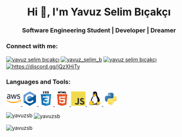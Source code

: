 <!-- [![MasterHead](http:) -->
<h1 align="center">Hi 👋, I'm Yavuz Selim Bıçakçı</h1>
<h3 align="center">Software Engineering Student | Developer | Dreamer</h3>

<h3 align="left">Connect with me:</h3>
<p align="left">
<a href="https://linkedin.com/in/yavuz selim bıçakçı" target="blank"><img align="center" src="https://raw.githubusercontent.com/rahuldkjain/github-profile-readme-generator/master/src/images/icons/Social/linked-in-alt.svg" alt="yavuz selim bıçakçı" height="30" width="40" /></a>
<a href="https://instagram.com/yavuz_selim_b" target="blank"><img align="center" src="https://raw.githubusercontent.com/rahuldkjain/github-profile-readme-generator/master/src/images/icons/Social/instagram.svg" alt="yavuz_selim_b" height="30" width="40" /></a>
<a href="https://www.youtube.com/c/yavuz selim bıçakçı" target="blank"><img align="center" src="https://raw.githubusercontent.com/rahuldkjain/github-profile-readme-generator/master/src/images/icons/Social/youtube.svg" alt="yavuz selim bıçakçı" height="30" width="40" /></a>
<a href="https://discord.gg/https://discord.gg/jQzXHjTy" target="blank"><img align="center" src="https://raw.githubusercontent.com/rahuldkjain/github-profile-readme-generator/master/src/images/icons/Social/discord.svg" alt="https://discord.gg/jQzXHjTy" height="30" width="40" /></a>
</p>

<h3 align="left">Languages and Tools:</h3>
<p align="left"> <a href="https://aws.amazon.com" target="_blank" rel="noreferrer"> <img src="https://raw.githubusercontent.com/devicons/devicon/master/icons/amazonwebservices/amazonwebservices-original-wordmark.svg" alt="aws" width="40" height="40"/> </a> <a href="https://www.cprogramming.com/" target="_blank" rel="noreferrer"> <img src="https://raw.githubusercontent.com/devicons/devicon/master/icons/c/c-original.svg" alt="c" width="40" height="40"/> </a> <a href="https://www.w3schools.com/css/" target="_blank" rel="noreferrer"> <img src="https://raw.githubusercontent.com/devicons/devicon/master/icons/css3/css3-original-wordmark.svg" alt="css3" width="40" height="40"/> </a> <a href="https://www.w3.org/html/" target="_blank" rel="noreferrer"> <img src="https://raw.githubusercontent.com/devicons/devicon/master/icons/html5/html5-original-wordmark.svg" alt="html5" width="40" height="40"/> </a> <a href="https://developer.mozilla.org/en-US/docs/Web/JavaScript" target="_blank" rel="noreferrer"> <img src="https://raw.githubusercontent.com/devicons/devicon/master/icons/javascript/javascript-original.svg" alt="javascript" width="40" height="40"/> </a> <a href="https://www.linux.org/" target="_blank" rel="noreferrer"> <img src="https://raw.githubusercontent.com/devicons/devicon/master/icons/linux/linux-original.svg" alt="linux" width="40" height="40"/> </a> <a href="https://www.python.org" target="_blank" rel="noreferrer"> <img src="https://raw.githubusercontent.com/devicons/devicon/master/icons/python/python-original.svg" alt="python" width="40" height="40"/> </a> </p>

<p><img align="left" src="https://github-readme-stats.vercel.app/api/top-langs?username=yavuzsb&show_icons=true&locale=en&layout=compact" alt="yavuzsb" /></p>

<p>&nbsp;<img align="center" src="https://github-readme-stats.vercel.app/api?username=yavuzsb&show_icons=true&locale=en" alt="yavuzsb" /></p>

<p><img align="center" src="https://github-readme-streak-stats.herokuapp.com/?user=yavuzsb&" alt="yavuzsb" /></p>
